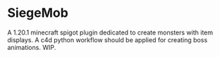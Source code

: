 # SiegeMob
A 1.20.1 minecraft spigot plugin dedicated to create monsters with item displays. A c4d python workflow should be applied for creating boss animations. WIP.
